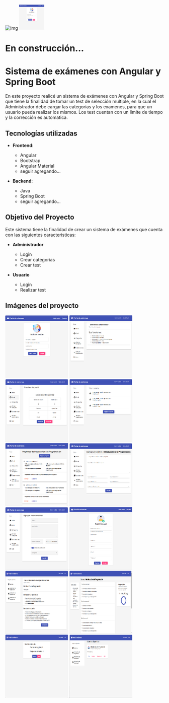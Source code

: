<img src="https://raw.githubusercontent.com/danielcranney/readme-generator/main/public/icons/skills/angularjs-colored.svg" width="80" height="80" alt="img"/> <img src="https://github.com/elavincho/SistemaDeExamenes/blob/master/frontend/imagenes/Captura_de_pantalla1.png" width="80" height="80" alt="img"/>


# En construcción...

# Sistema de exámenes con Angular y Spring Boot

En este proyecto realicé un sistema de exámenes con Angular y Spring Boot que tiene la finalidad de tomar un test de selección multiple, en la cual el Administrador debe cargar las categorias y los examenes, para que un usuario pueda realizar los mismos. Los test cuentan con un limite de tiempo y la corrección es automatica.

## Tecnologías utilizadas

- **Frontend**:
  - Angular
  - Bootstrap
  - Angular Material
  - seguir agregando...
 
- **Backend**:
  - Java
  - Spring Boot
  - seguir agregando...
 
## Objetivo del Proyecto

Este sistema tiene la finalidad de crear un sistema de exámenes que cuenta con las siguientes caracteristicas:

- **Administrador**
  - Login
  - Crear categorias
  - Crear test

- **Usuario**
  - Login
  - Realizar test

## Imágenes del proyecto

<img src="https://github.com/elavincho/SistemaDeExamenes/blob/master/frontend/imagenes/Captura_de_pantalla1.png" width="200" height="200" alt="img"/>     <img src="https://github.com/elavincho/SistemaDeExamenes/blob/master/frontend/imagenes/Captura_de_pantalla2.png" width="200" height="200" alt="img"/>     <img src="https://github.com/elavincho/SistemaDeExamenes/blob/master/frontend/imagenes/Captura_de_pantalla3.png" width="200" height="200" alt="img"/>     <img src="https://github.com/elavincho/SistemaDeExamenes/blob/master/frontend/imagenes/Captura_de_pantalla4.png" width="200" height="200" alt="img"/>     <img src="https://github.com/elavincho/SistemaDeExamenes/blob/master/frontend/imagenes/Captura_de_pantalla5.png" width="200" height="200" alt="img"/>     <img src="https://github.com/elavincho/SistemaDeExamenes/blob/master/frontend/imagenes/Captura_de_pantalla6.png" width="200" height="200" alt="img"/>     <img src="https://github.com/elavincho/SistemaDeExamenes/blob/master/frontend/imagenes/Captura_de_pantalla7.png" width="200" height="200" alt="img"/>     <img src="https://github.com/elavincho/SistemaDeExamenes/blob/master/frontend/imagenes/Captura_de_pantalla12.png" width="200" height="200" alt="img"/>     <img src="https://github.com/elavincho/SistemaDeExamenes/blob/master/frontend/imagenes/Captura_de_pantalla9.png" width="200" height="200" alt="img"/>     <img src="https://github.com/elavincho/SistemaDeExamenes/blob/master/frontend/imagenes/Captura_de_pantalla10.png" width="200" height="200" alt="img"/>     <img src="https://github.com/elavincho/SistemaDeExamenes/blob/master/frontend/imagenes/Captura_de_pantalla11.png" width="200" height="200" alt="img"/>     <img src="https://github.com/elavincho/SistemaDeExamenes/blob/master/frontend/imagenes/Captura_de_pantalla8.png" width="200" height="200" alt="img"/>

<!---
- **Deploy**:
  - Netlify

## Link del Proyecto
- https://elavinchorickandmortyapi.netlify.app
--->

<!---
## Objetivo del Proyecto

Este sistema tiene la finalidad de crear tarjetas de Rick and Morty en la cual obtenemos todos los datos de la **API de Rick and Morty** la cual nos brinda la siguiente información:

- Nombre del personaje
- Estatus
- Especie
- Genero
- Origen
- Imagen

## Imágenes del proyecto

<img src="https://github.com/elavincho/ReactRickAndMorty/blob/master/img/img_1.png" width="200" height="200" alt="img"/>           <img src="https://github.com/elavincho/ReactRickAndMorty/blob/master/img/img_2.png" width="200" height="200" alt="img"/>                <img src="https://github.com/elavincho/ReactRickAndMorty/blob/master/img/img_3.png" width="200" height="200" alt="img"/>                <img src="https://github.com/elavincho/ReactRickAndMorty/blob/master/img/img_4.png" width="200" height="200" alt="img"/>                <img src="https://github.com/elavincho/ReactRickAndMorty/blob/master/img/img_5.png" width="200" height="200" alt="img"/>                <img src="https://github.com/elavincho/ReactRickAndMorty/blob/master/img/img_6.png" width="200" height="200" alt="img"/>                <img src="https://github.com/elavincho/ReactRickAndMorty/blob/master/img/img_7.png" width="200" height="200" alt="img"/>                <img src="https://github.com/elavincho/ReactRickAndMorty/blob/master/img/img_8.png" width="200" height="200" alt="img"/>                <img src="https://github.com/elavincho/ReactRickAndMorty/blob/master/img/img_9.png" width="200" height="200" alt="img"/>                <img src="https://github.com/elavincho/ReactRickAndMorty/blob/master/img/img_10.png" width="200" height="200" alt="img"/>                <img src="https://github.com/elavincho/ReactRickAndMorty/blob/master/img/img_11.png" width="200" height="200" alt="img"/>                <img src="https://github.com/elavincho/ReactRickAndMorty/blob/master/img/img_12.png" width="200" height="200" alt="img"/>





## Video del proyecto

[![Video tutorial](https://github.com/elavincho/ReactRickAndMorty/blob/master/img/img_video.png)](https://youtube.com/shorts/IBxnQXFgZXI)


--->
